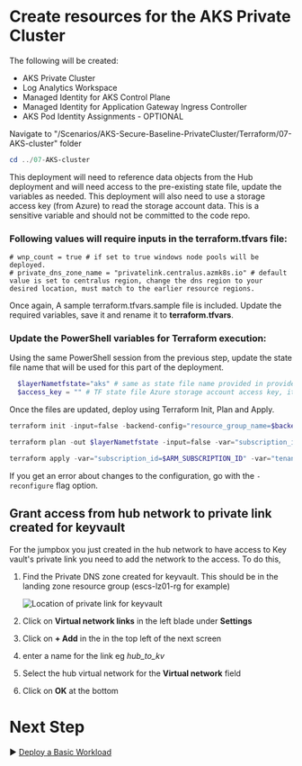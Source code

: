 # Create resources for the AKS Private Cluster

The following will be created:
* AKS Private Cluster
* Log Analytics Workspace
* Managed Identity for AKS Control Plane
* Managed Identity for Application Gateway Ingress Controller
* AKS Pod Identity Assignments - OPTIONAL

Navigate to "/Scenarios/AKS-Secure-Baseline-PrivateCluster/Terraform/07-AKS-cluster" folder
```PowerShell
cd ../07-AKS-cluster
```

This deployment will need to reference data objects from the Hub deployment and will need access to the pre-existing state file, update the variables as needed.  This deployment will also need to use a storage access key (from Azure) to read the storage account data.  This is a sensitive variable and should not be committed to the code repo.

### Following values will require inputs in the terraform.tfvars file:
```
# wnp_count = true # if set to true windows node pools will be deployed.
# private_dns_zone_name = "privatelink.centralus.azmk8s.io" # default value is set to centralus region, change the dns region to your desired location, must match to the earlier resource regions. 
```

Once again, A sample terraform.tfvars.sample file is included. Update the required variables, save it and rename it to **terraform.tfvars**.

### Update the PowerShell variables for Terraform execution:
Using the same PowerShell session from the previous step, update the state file name that will be used for this part of the deployment.

```PowerShell
  $layerNametfstate="aks" # same as state file name provided in provider.tf 
  $access_key = "" # TF state file Azure storage account access key, it will be used to access exisiitng state files.
```

Once the files are updated, deploy using Terraform Init, Plan and Apply.

```PowerShell
terraform init -input=false -backend-config="resource_group_name=$backendResourceGroupName" -backend-config="storage_account_name=$backendStorageAccountName" -backend-config="container_name=$backendContainername" -backend-config="key=$layerNametfstate" -backend-config="subscription_id=$ARM_SUBSCRIPTION_ID" -backend-config="tenant_id=$tenantId" -backend-config="client_id=$servicePrincipalId" -backend-config="client_secret=$servicePrincipalKey"
```

```PowerShell
terraform plan -out $layerNametfstate -input=false -var="subscription_id=$ARM_SUBSCRIPTION_ID" -var="tenant_id=$tenantId" -var="client_id=$servicePrincipalId" -var="client_secret=$servicePrincipalKey" -var="resource_group_name=$backendResourceGroupName" -var="storage_account_name=$backendStorageAccountName" -var="container_name=$backendContainername" -var="access_key=$access_key" -var="state_sa_name=$backendStorageAccountName" 
```

```PowerShell
terraform apply -var="subscription_id=$ARM_SUBSCRIPTION_ID" -var="tenant_id=$tenantId" -var="client_id=$servicePrincipalId" -var="client_secret=$servicePrincipalKey" -var="resource_group_name=$backendResourceGroupName" -var="storage_account_name=$backendStorageAccountName" -var="container_name=$backendContainername" -var="access_key=$access_key" 
```

If you get an error about changes to the configuration, go with the `-reconfigure` flag option.

## Grant access from hub network to private link created for keyvault

For the jumpbox you just created in the hub network to have access to Key vault's private link you need to add the network to the access. To do this,

1. Find the Private DNS zone created for keyvault. This should be in the landing zone resource group (escs-lz01-rg for example)

   ![Location of private link for keyvault](../media/keyvault-privatelink-location.png)

2. Click on **Virtual network links** in the left blade under **Settings**
3. Click on **+ Add** in the in the top left of the next screen
4. enter a name for the link eg *hub_to_kv*
5. Select the hub virtual network for the **Virtual network** field
6. Click on **OK** at the bottom

# Next Step
:arrow_forward: [Deploy a Basic Workload](./08-workload.md)
